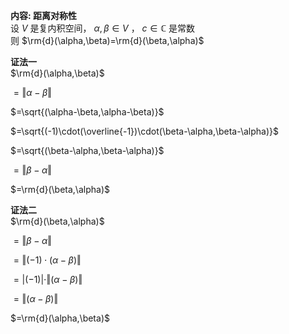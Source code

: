 **内容: 距离对称性**  
设 $V$ 是复内积空间， $\alpha,\beta\in V$ ， $c\in\mathbb{C}$ 是常数  
则 $\rm{d}(\alpha,\beta)=\rm{d}(\beta,\alpha)$  
  
**证法一**  
 $\rm{d}(\alpha,\beta)$  
  
 $=\Vert\alpha-\beta\Vert$  
  
 $=\sqrt{(\alpha-\beta,\alpha-\beta)}$  
  
 $=\sqrt{(-1)\cdot(\overline{-1})\cdot(\beta-\alpha,\beta-\alpha)}$  
  
 $=\sqrt{(\beta-\alpha,\beta-\alpha)}$  
  
 $=\Vert\beta-\alpha\Vert$  
  
 $=\rm{d}(\beta,\alpha)$  
  
**证法二**  
 $\rm{d}(\beta,\alpha)$  
  
 $=\Vert\beta-\alpha\Vert$  
  
 $=\Vert(-1)\cdot(\alpha-\beta)\Vert$  
  
 $=\vert(-1)\vert\cdot\Vert(\alpha-\beta)\Vert$  
  
 $=\Vert(\alpha-\beta)\Vert$  
  
 $=\rm{d}(\alpha,\beta)$  
